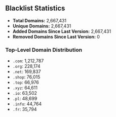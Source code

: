 ## Blacklist Statistics

- **Total Domains:** 2,667,431
- **Unique Domains:** 2,667,431
- **Added Domains Since Last Version:** 2,667,431
- **Removed Domains Since Last Version:** 0

### Top-Level Domain Distribution

-  `.com`: 1,212,787
-  `.org`: 228,174
-  `.net`: 169,837
-  `.shop`: 76,015
-  `.top`: 66,976
-  `.xyz`: 64,611
-  `.io`: 63,502
-  `.pl`: 48,699
-  `.info`: 44,764
-  `.fr`: 35,794
